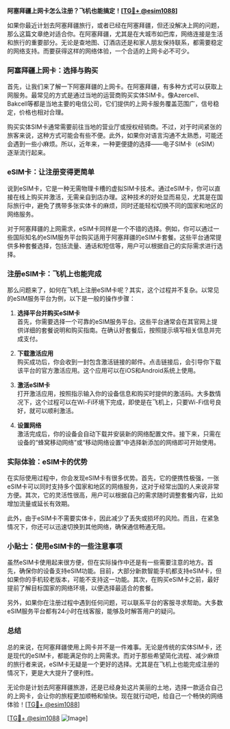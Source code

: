 **阿塞拜疆上网卡怎么注册？飞机也能搞定！[[TG💪+ @esim1088](https://t.me/s/esim1088)]**

如果你最近计划去阿塞拜疆旅行，或者已经在阿塞拜疆，但还没解决上网的问题，那么这篇文章绝对适合你。在阿塞拜疆，尤其是在大城市如巴库，网络连接是生活和旅行的重要部分。无论是查地图、订酒店还是和家人朋友保持联系，都需要稳定的网络支持。而要获得这样的网络体验，一个合适的上网卡必不可少。

### 阿塞拜疆上网卡：选择与购买

首先，让我们来了解一下阿塞拜疆的上网卡。在阿塞拜疆，有多种方式可以获取上网服务。最常见的方式是通过当地的运营商购买实体SIM卡。像Azercell、Bakcell等都是当地主要的电信公司，它们提供的上网卡服务覆盖范围广，信号稳定，价格也相对合理。

购买实体SIM卡通常需要前往当地的营业厅或授权经销商。不过，对于时间紧张的旅客来说，这种方式可能会有些不便。此外，如果你对语言沟通不太熟悉，可能还会遇到一些小麻烦。所以，近年来，一种更便捷的选择——电子SIM卡（eSIM）逐渐流行起来。

### eSIM卡：让注册变得更简单

说到eSIM卡，它是一种无需物理卡槽的虚拟SIM卡技术。通过eSIM卡，你可以直接在线上购买并激活，无需亲自到店办理。这种技术的好处显而易见，尤其是在国际旅行中，避免了携带多张实体卡的麻烦，同时还能轻松切换不同的国家和地区的网络服务。

对于阿塞拜疆的上网需求，eSIM卡同样是一个不错的选择。例如，你可以通过一些国际知名的eSIM服务平台购买适用于阿塞拜疆的eSIM卡套餐。这些平台通常提供多种套餐选择，包括流量、通话和短信等，用户可以根据自己的实际需求进行选择。

### 注册eSIM卡：飞机上也能完成

那么问题来了，如何在飞机上注册eSIM卡呢？其实，这个过程并不复杂。以常见的eSIM服务平台为例，以下是一般的操作步骤：

1. **选择平台并购买eSIM卡**  
   首先，你需要选择一个可靠的eSIM服务平台。这些平台通常会在其官网上提供详细的套餐说明和购买指南。在确认好套餐后，按照提示填写相关信息并完成支付。

2. **下载激活应用**  
   购买成功后，你会收到一封包含激活链接的邮件。点击链接后，会引导你下载该平台的官方激活应用。这个应用可以在iOS和Android系统上使用。

3. **激活eSIM卡**  
   打开激活应用，按照指示输入你的设备信息和购买时提供的激活码。大多数情况下，这个过程可以在Wi-Fi环境下完成，即使是在飞机上，只要Wi-Fi信号良好，就可以顺利激活。

4. **设置网络**  
   激活完成后，你的设备会自动下载并安装新的网络配置文件。接下来，只需在设备的“蜂窝移动网络”或“移动网络设置”中选择新添加的网络即可开始使用。

### 实际体验：eSIM卡的优势

在实际使用过程中，你会发现eSIM卡有很多优势。首先，它的便携性极强，一张eSIM卡可以同时支持多个国家和地区的网络服务，这对于经常出国的人来说非常方便。其次，它的灵活性很高，用户可以根据自己的需求随时调整套餐内容，比如增加流量或延长有效期。

此外，由于eSIM卡不需要实体卡，因此减少了丢失或损坏的风险。而且，在紧急情况下，你还可以迅速切换到其他网络，确保通信畅通无阻。

### 小贴士：使用eSIM卡的一些注意事项

虽然eSIM卡使用起来很方便，但在实际操作中还是有一些需要注意的地方。首先，确保你的设备支持eSIM功能。目前，大部分新款智能手机都支持eSIM卡，但如果你的手机较老版本，可能不支持这一功能。其次，在购买eSIM卡之前，最好提前了解目标国家的网络环境，以便选择最适合的套餐。

另外，如果你在注册过程中遇到任何问题，可以联系平台的客服寻求帮助。大多数eSIM服务平台都有24小时在线客服，能够及时解答用户的疑问。

### 总结

总的来说，在阿塞拜疆使用上网卡并不是一件难事。无论是传统的实体SIM卡，还是现代的eSIM卡，都能满足你的上网需求。而对于那些希望简化流程、减少麻烦的旅行者来说，eSIM卡无疑是一个更好的选择。尤其是在飞机上也能完成注册的情况下，更是大大提升了便利性。

无论你是计划去阿塞拜疆旅游，还是已经身处这片美丽的土地，选择一款适合自己的上网卡，会让你的旅程更加顺畅和愉快。现在就行动吧，给自己一个畅快的网络体验！[[TG💪+ @esim1088](https://t.me/s/esim1088)]

[[TG💪+ @esim1088](https://t.me/s/esim1088) ![Image](https://i.postimg.cc/4NQfJmqS/Snipaste-2025-05-13-00-14-12.png)]